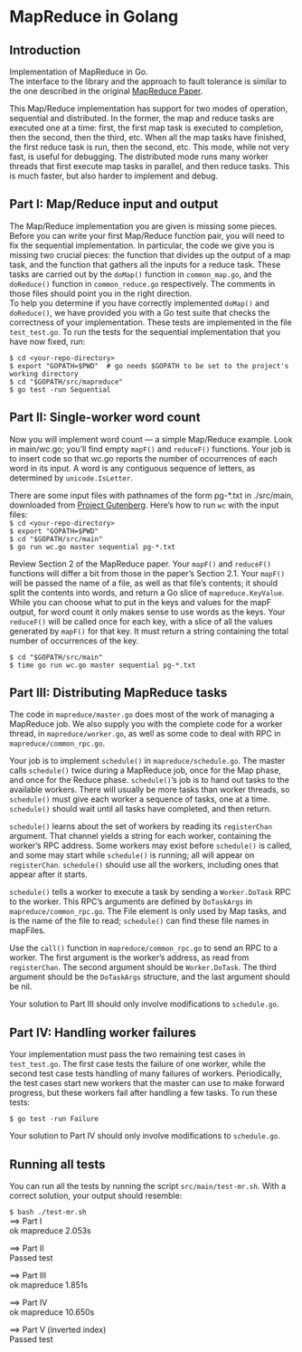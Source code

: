 # MapReduce in Golang

## Introduction 
Implementation of MapReduce in Go.  
The interface to the library and the approach to fault tolerance is similar to the one described in the original [MapReduce Paper](http://static.googleusercontent.com/media/research.google.com/en//archive/mapreduce-osdi04.pdf).

This Map/Reduce implementation has support for two modes of operation, sequential and distributed. In the former, the map and reduce tasks are executed one at a time: first, the first map task is executed to completion, then the second, then the third, etc. When all the map tasks have finished, the first reduce task is run, then the second, etc. This mode, while not very fast, is useful for debugging. The distributed mode runs many worker threads that first execute map tasks in parallel, and then reduce tasks. This is much faster, but also harder to implement and debug.

## Part I: Map/Reduce input and output
The Map/Reduce implementation you are given is missing some pieces. Before you can write your first Map/Reduce function pair, you will need to fix the sequential implementation. In particular, the code we give you is missing two crucial pieces: the function that divides up the output of a map task, and the function that gathers all the inputs for a reduce task. These tasks are carried out by the `doMap()` function in `common_map.go`, and the `doReduce()` function in `common_reduce.go` respectively. The comments in those files should point you in the right direction.  
To help you determine if you have correctly implemented `doMap()` and `doReduce()`, we have provided you with a Go test suite that checks the correctness of your implementation. These tests are implemented in the file `test_test.go`. To run the tests for the sequential implementation that you have now fixed, run:

`$ cd <your-repo-directory>`  
`$ export "GOPATH=$PWD"  # go needs $GOPATH to be set to the project's working directory`  
`$ cd "$GOPATH/src/mapreduce"`  
`$ go test -run Sequential`  


## Part II: Single-worker word count
Now you will implement word count — a simple Map/Reduce example. Look in main/wc.go; you’ll find empty `mapF()` and `reduceF()` functions. Your job is to insert code so that wc.go reports the number of occurrences of each word in its input. A word is any contiguous sequence of letters, as determined by `unicode.IsLetter`.

There are some input files with pathnames of the form pg-*.txt in ./src/main, downloaded from [Project Gutenberg](https://www.gutenberg.org/ebooks/search/%3Fsort_order%3Ddownloads). Here’s how to run `wc` with the input files:  
`$ cd <your-repo-directory>`  
`$ export "GOPATH=$PWD"`  
`$ cd "$GOPATH/src/main"`  
`$ go run wc.go master sequential pg-*.txt`  

Review Section 2 of the MapReduce paper. Your `mapF()` and `reduceF()` functions will differ a bit from those in the paper’s Section 2.1. Your `mapF()` will be passed the name of a file, as well as that file’s contents; it should split the contents into words, and return a Go slice of `mapreduce.KeyValue`. While you can choose what to put in the keys and values for the mapF output, for word count it only makes sense to use words as the keys. Your `reduceF()` will be called once for each key, with a slice of all the values generated by `mapF()` for that key. It must return a string containing the total number of occurrences of the key.  

`$ cd "$GOPATH/src/main"`  
`$ time go run wc.go master sequential pg-*.txt`  

## Part III: Distributing MapReduce tasks  

The code in `mapreduce/master.go` does most of the work of managing a MapReduce job. We also supply you with the complete code for a worker thread, in `mapreduce/worker.go`, as well as some code to deal with RPC in `mapreduce/common_rpc.go`.  

Your job is to implement `schedule()` in `mapreduce/schedule.go`. The master calls `schedule()` twice during a MapReduce job, once for the Map phase, and once for the Reduce phase. `schedule()`’s job is to hand out tasks to the available workers. There will usually be more tasks than worker threads, so `schedule()` must give each worker a sequence of tasks, one at a time. `schedule()` should wait until all tasks have completed, and then return.  

`schedule()` learns about the set of workers by reading its `registerChan` argument. That channel yields a string for each worker, containing the worker’s RPC address. Some workers may exist before `schedule()` is called, and some may start while `schedule()` is running; all will appear on `registerChan`. `schedule()` should use all the workers, including ones that appear after it starts.  

`schedule()` tells a worker to execute a task by sending a `Worker.DoTask` RPC to the worker. This RPC’s arguments are defined by `DoTaskArgs` in `mapreduce/common_rpc.go`. The File element is only used by Map tasks, and is the name of the file to read; `schedule()` can find these file names in mapFiles.  

Use the `call()` function in `mapreduce/common_rpc.go` to send an RPC to a worker. The first argument is the worker’s address, as read from `registerChan`. The second argument should be `Worker.DoTask`. The third argument should be the `DoTaskArgs` structure, and the last argument should be nil.  

Your solution to Part III should only involve modifications to `schedule.go`.  

## Part IV: Handling worker failures  

Your implementation must pass the two remaining test cases in `test_test.go`. The first case tests the failure of one worker, while the second test case tests handling of many failures of workers. Periodically, the test cases start new workers that the master can use to make forward progress, but these workers fail after handling a few tasks. To run these tests:

`$ go test -run Failure`  

Your solution to Part IV should only involve modifications to `schedule.go`. 

## Running all tests
You can run all the tests by running the script `src/main/test-mr.sh`. With a correct solution, your output should resemble:

`$ bash ./test-mr.sh`   
==> Part I  
ok  	mapreduce	2.053s  

==> Part II  
Passed test  

==> Part III  
ok  	mapreduce	1.851s  

==> Part IV  
ok  	mapreduce	10.650s  

==> Part V (inverted index)  
Passed test  

